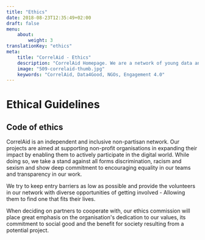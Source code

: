 ```yaml
---
title: "Ethics"
date: 2018-08-23T12:35:49+02:00
draft: false
menu: 
    about:
        weight: 3
translationKey: "ethics"
meta:
    title: "CorrelAid - Ethics"
    description: "CorrelAid Homepage. We are a network of young data analysts that wants to change the world with a more inclusive, integrated and innovative approach to data analysis."
    image: "509-correlaid-thumb.jpg"
    keywords: "CorrelAid, Data4Good, NGOs, Engagement 4.0"
---
```



# Ethical Guidelines

## Code of ethics

CorrelAid is an independent and inclusive non-partisan network. Our projects are aimed at supporting non-profit organisations in expanding their impact by enabling them to actively participate in the digital world. While doing so, we take a stand against all forms discrimination, racism and sexism and show deep commitment to encouraging equality in our teams and transparency in our work.

We try to keep entry barriers as low as possible and provide the volunteers in our network with diverse opportunities of getting involved - Allowing them to find one that fits their lives.

When deciding on partners to cooperate with, our ethics commission will place great emphasis on the organisation's dedication to our values, its commitment to social good and the benefit for society resulting from a potential project. 

<!--
## Payment

Only high-quality work ensures a long-lasting positive impact of our projects on the civic society. Because of that, we constantly try to maintain and develop the skills and qualifications held by our volunteers, who are the cornerstone of our network. In order to facilitate such education opportunities on a regular basis, we need a certain budget.

Nevertheless, we are well aware that many non-profit organisations are facing severe budgetary limitations. As a compromise, we decided to offer our projects on a "Pay what you want" basis. By doing so, even smaller organisations can benefit from a low-threshold access to data analysis. 

In the process of completing a project, CorrelAid provides its partners with initial consultation as well as assistance in the definition of the project and the acquisition of a project team.

To promote a successfull cooperation between the organisation and the team of volunteers, we highly recommend organising a kick-off event prior to the launch of the project phase. If possible, this event should take place at the NPO's premises, with arising expenses (travel costs, catering) being covered by the NPO.
-->